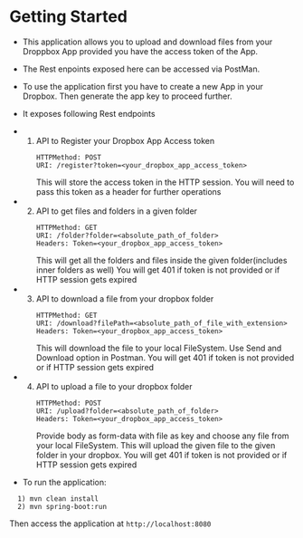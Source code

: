 # Getting Started

* This application allows you to upload and download files from your Droppbox App provided you have the access token of the App.
* The Rest enpoints exposed here can be accessed via PostMan.
* To use the application first you have to create a new App in your Dropbox. Then generate the app key to proceed further.

* It exposes following Rest endpoints

* 1) API to Register your Dropbox App Access token
     ```
     HTTPMethod: POST
     URI: /register?token=<your_dropbox_app_access_token>
     ```
     This will store the access token in the HTTP session.
     You will need to pass this token as a header for further operations
     
* 2) API to get files and folders in a given folder
     ```
     HTTPMethod: GET
     URI: /folder?folder=<absolute_path_of_folder>
     Headers: Token=<your_dropbox_app_access_token>
     ```
     This will get all the folders and files inside the given folder(includes inner folders as well)
     You will get 401 if token is not provided or if HTTP session gets expired
     
* 3) API to download a file from your dropbox folder
     ```
     HTTPMethod: GET
     URI: /download?filePath=<absolute_path_of_file_with_extension>
     Headers: Token=<your_dropbox_app_access_token>
     ```
     This will download the file to your local FileSystem. Use Send and Download option in Postman.
     You will get 401 if token is not provided or if HTTP session gets expired
     
* 4) API to upload a file to your dropbox folder
     ```
     HTTPMethod: POST
     URI: /upload?folder=<absolute_path_of_folder>
     Headers: Token=<your_dropbox_app_access_token>
     ```
     Provide body as form-data with file as key and choose any file from your local FileSystem.
     This will upload the given file to the given folder in your dropbox.
     You will get 401 if token is not provided or if HTTP session gets expired
     
* To run the application:
```
  1) mvn clean install
  2) mvn spring-boot:run
```
  Then access the application at `http://localhost:8080`
